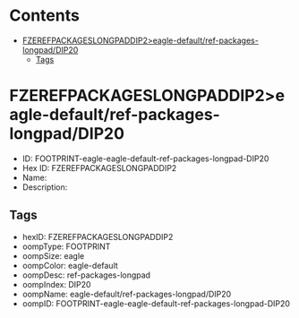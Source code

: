 



Contents
========

* [FZEREFPACKAGESLONGPADDIP2>eagle-default/ref-packages-longpad/DIP20](#fzerefpackageslongpaddip2eagle-defaultref-packages-longpaddip20)
	* [Tags](#tags)

# FZEREFPACKAGESLONGPADDIP2>eagle-default/ref-packages-longpad/DIP20

- ID: FOOTPRINT-eagle-eagle-default-ref-packages-longpad-DIP20
- Hex ID: FZEREFPACKAGESLONGPADDIP2
- Name: 
- Description: 

## Tags

- hexID: FZEREFPACKAGESLONGPADDIP2
- oompType: FOOTPRINT
- oompSize: eagle
- oompColor: eagle-default
- oompDesc: ref-packages-longpad
- oompIndex: DIP20
- oompName: eagle-default/ref-packages-longpad/DIP20
- oompID: FOOTPRINT-eagle-eagle-default-ref-packages-longpad-DIP20
